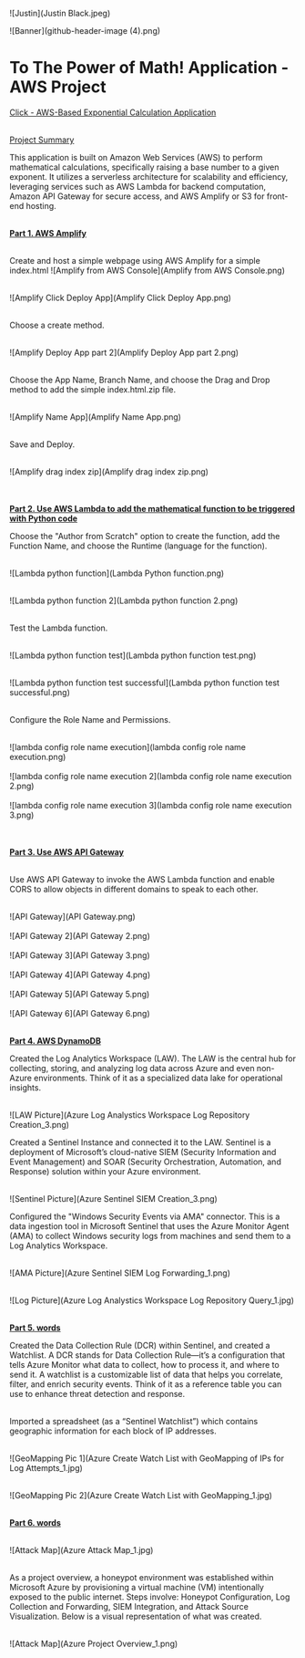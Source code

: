 ![Justin](Justin Black.jpeg)

![Banner](github-header-image (4).png)

# To The Power of Math! Application - AWS Project

[Click - AWS-Based Exponential Calculation Application](https://dev.dcszzvgx7dd82.amplifyapp.com/)

<br><ins>Project Summary</ins><br>

This application is built on Amazon Web Services (AWS) to perform mathematical calculations, specifically raising a base number to a given exponent. It utilizes a serverless architecture for scalability and efficiency, leveraging services such as AWS Lambda for backend computation, Amazon API Gateway for secure access, and AWS Amplify or S3 for front-end hosting.


<br><ins>**Part 1. AWS Amplify** </ins><br>


<br>Create and host a simple webpage using AWS Amplify for a simple index.html ![Amplify from AWS Console](Amplify from AWS Console.png)<br>

<br>![Amplify Click Deploy App](Amplify Click Deploy App.png)

<br>Choose a create method.

<br>![Amplify Deploy App part 2](Amplify Deploy App part 2.png)

<br>Choose the App Name, Branch Name, and choose the Drag and Drop method to add the simple index.html.zip file.

<br>![Amplify Name App](Amplify Name App.png)

<br>Save and Deploy.

<br>![Amplify drag index zip](Amplify drag index zip.png)<br>

<br><br><ins>**Part 2. Use AWS Lambda to add the mathematical function to be triggered with Python code**</ins><br>

Choose the "Author from Scratch" option to create the function, add the Function Name, and choose the Runtime (language for the function).<br>


<br>![Lambda python function](Lambda Python function.png)<br>


<br>![Lambda python function 2](Lambda python function 2.png)<br>

<br>Test the Lambda function.<br>

<br>![Lambda python function test](Lambda python function test.png)

<br>![Lambda python function test successful](Lambda python function test successful.png)<br>

<br>Configure the Role Name and Permissions.<br>

<br>![lambda config role name execution](lambda config role name execution.png)<br>
<br>![lambda config role name execution 2](lambda config role name execution 2.png)<br>
<br>![lambda config role name execution 3](lambda config role name execution 3.png)<br>





<br><br><ins>**Part 3. Use AWS API Gateway**</ins><br>

<br>Use AWS API Gateway to invoke the AWS Lambda function and enable CORS to allow objects in different domains to speak to each other.<br>

<br>![API Gateway](API Gateway.png)<br>
<br>![API Gateway 2](API Gateway 2.png)<br>
<br>![API Gateway 3](API Gateway 3.png)<br>
<br>![API Gateway 4](API Gateway 4.png)<br>
<br>![API Gateway 5](API Gateway 5.png)<br>
<br>![API Gateway 6](API Gateway 6.png)<br>


<br><ins>**Part 4. AWS DynamoDB**</ins><br>



Created the Log Analytics Workspace (LAW). The LAW is the central hub for collecting, storing, and analyzing log data across Azure and even non-Azure environments. Think of it as a specialized data lake for operational insights.<br>

<br>![LAW Picture](Azure Log Analystics Workspace Log Repository Creation_3.png)<br>

Created a Sentinel Instance and connected it to the LAW. Sentinel is a deployment of Microsoft’s cloud-native SIEM (Security Information and Event Management) and SOAR (Security Orchestration, Automation, and Response) solution within your Azure environment.<br>

<br>![Sentinel Picture](Azure Sentinel SIEM Creation_3.png)<br>

Configured the "Windows Security Events via AMA" connector. This is a data ingestion tool in Microsoft Sentinel that uses the Azure Monitor Agent (AMA) to collect Windows security logs from machines and send them to a Log Analytics Workspace.<br>

<br>![AMA Picture](Azure Sentinel SIEM Log Forwarding_1.png)<br>

<br>![Log Picture](Azure Log Analystics Workspace Log Repository Query_1.jpg)<br>

<br><ins>**Part 5. words**</ins><br>

Created the Data Collection Rule (DCR) within Sentinel, and created a Watchlist. A DCR stands for Data Collection Rule—it’s a configuration that tells Azure Monitor what data to collect, how to process it, and where to send it. A watchlist is a customizable list of data that helps you correlate, filter, and enrich security events. Think of it as a reference table you can use to enhance threat detection and response.<br>

<br>Imported a spreadsheet (as a “Sentinel Watchlist”) which contains geographic information for each block of IP addresses.<br>

<br>![GeoMapping Pic 1](Azure Create Watch List with GeoMapping of IPs for Log Attempts_1.jpg)<br>

<br>![GeoMapping Pic 2](Azure Create Watch List with GeoMapping_1.jpg)<br>

<br><ins>**Part 6. words**</ins><br>

<br>![Attack Map](Azure Attack Map_1.jpg)<br>

<br>As a project overview, a honeypot environment was established within Microsoft Azure by provisioning a virtual machine (VM) intentionally exposed to the public internet. Steps involve: Honeypot Configuration, Log Collection and Forwarding, SIEM Integration, and Attack Source Visualization. Below is a visual representation of what was created.<br>

<br>![Attack Map](Azure Project Overview_1.png)<br>



